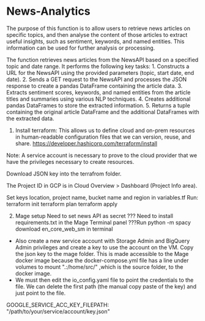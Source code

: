 # News-Analytics

The purpose of this function is to allow users to retrieve news articles on specific topics, 
    and then analyse the content of those articles to extract useful insights, such as sentiment, 
    keywords, and named entities. This information can be used for further analysis or processing.

The function retrieves news articles from the NewsAPI based on a specified topic and date range. 
    It performs the following key tasks:
    1. Constructs a URL for the NewsAPI using the provided parameters (topic, start date, end date).
    2. Sends a GET request to the NewsAPI and processes the JSON response to create a pandas DataFrame 
    containing the article data.
    3. Extracts sentiment scores, keywords, and named entities from the article titles and summaries 
    using various NLP techniques.
    4. Creates additional pandas DataFrames to store the extracted information.
    5. Returns a tuple containing the original article DataFrame and the additional DataFrames with 
    the extracted data.


1) Install terraform:
This allows us to define cloud and on-prem resources in human-readable configuration files that we can version, reuse, and share.
https://developer.hashicorp.com/terraform/install

Note: A service account is necessary to prove to the cloud provider that we have the privileges necessary to create resources.

Download JSON key into the terrafrom folder.

The Project ID in GCP is in Cloud Overview > Dashboard (Project Info area).

Set keys location, project name, bucket name and region in variables.tf
Run:
terraform init
terraform plan
terraform apply

2) Mage setup
Need to set news API as secret
??? Need to install requirements.txt in the Mage Terminal panel
???Run python -m spacy download en_core_web_sm in terminal


- Also create a new service account with Storage Admin and BigQuery Admin privileges and create a key to use the account on the VM. Copy the json key to the mage folder. This is made accessible to the Mage docker image because the docker-compose.yml file has a line under volumes to mount ".:/home/src/" ,which is the source folder, to the docker image.
- We must then edit the io_config.yaml file to point the credentials to the file. We can delete the first path (the manual copy paste of the key) and just point to the file.

GOOGLE_SERVICE_ACC_KEY_FILEPATH: "/path/to/your/service/account/key.json"
